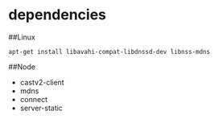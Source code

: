 

dependencies
============

##Linux

```
apt-get install libavahi-compat-libdnssd-dev libnss-mdns
```

##Node

* castv2-client
* mdns
* connect
* server-static
